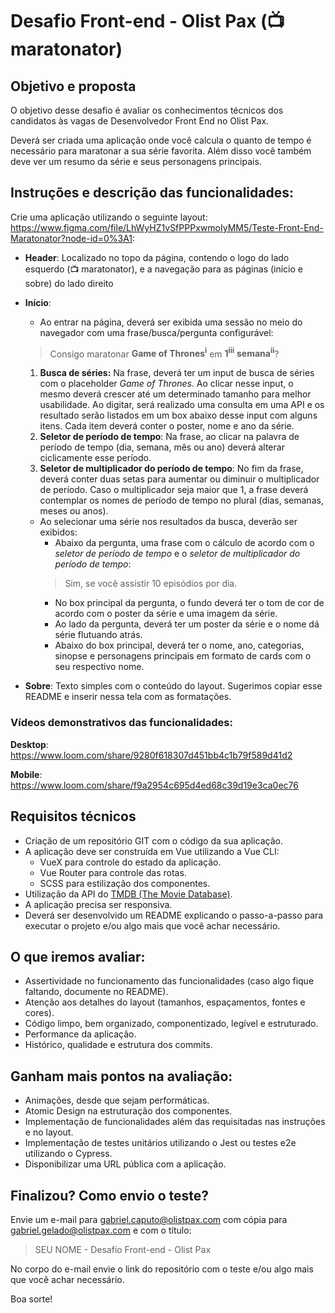 
# Desafio Front-end - Olist Pax (📺 maratonator)

## Objetivo e proposta

O objetivo desse desafio é avaliar os conhecimentos técnicos dos candidatos às vagas de Desenvolvedor Front End no Olist Pax.

Deverá ser criada uma aplicação onde você calcula o quanto de tempo é necessário para maratonar a sua série favorita. Além disso você também deve ver um resumo da série e seus personagens principais.

## Instruções e descrição das funcionalidades:

Crie uma aplicação utilizando o seguinte layout: https://www.figma.com/file/LhWyHZ1vSfPPPxwmoIyMM5/Teste-Front-End-Maratonator?node-id=0%3A1:

- **Header**:
Localizado no topo da página, contendo o logo do lado esquerdo (📺 maratonator), e a navegação para as páginas (início e sobre) do lado direito

- **Início**:
    - Ao entrar na página, deverá ser exibida uma sessão no meio do navegador com uma frase/busca/pergunta configurável:
    > Consigo maratonar **Game of Thrones<sup>i</sup>** em **1<sup>iii</sup>** **semana<sup>ii</sup>**?
    1. **Busca de séries:** Na frase, deverá ter um input de busca de séries com o placeholder *Game of Thrones*. Ao clicar nesse input, o mesmo deverá crescer até um determinado tamanho para melhor usabilidade. Ao digitar, será realizado uma consulta em uma API e os resultado serão listados em um box abaixo desse input com alguns itens. Cada item deverá conter o poster, nome e ano da série.
    2. **Seletor de período de tempo**: Na frase, ao clicar na palavra de período de tempo (dia, semana, mês ou ano) deverá alterar ciclicamente esse período.
    3. **Seletor de multiplicador do período de tempo**: No fim da frase, deverá conter duas setas para aumentar ou diminuir o multiplicador de período. Caso o multiplicador seja maior que 1, a frase deverá contemplar os nomes de período de tempo no plural (dias, semanas, meses ou anos).
	- Ao selecionar uma série nos resultados da busca, deverão ser exibidos:
		- Abaixo da pergunta, uma frase com o cálculo de acordo com o *seletor de período de tempo* e o *seletor de multiplicador do período de tempo*:
		> Sim, se você assistir 10 episódios por dia.
		- No box principal da pergunta, o fundo deverá ter o tom de cor de acordo com o poster da série e uma imagem da série.
		- Ao lado da pergunta, deverá ter um poster da série e o nome dá série flutuando atrás.
		- Abaixo do box principal, deverá ter o nome, ano, categorias, sinopse e personagens principais em formato de cards com o seu respectivo nome.
		
- **Sobre**:
Texto simples com o conteúdo do layout. Sugerimos copiar esse README e inserir nessa tela com as formatações. 

### Vídeos demonstrativos das funcionalidades:
**Desktop**: https://www.loom.com/share/9280f618307d451bb4c1b79f589d41d2

**Mobile**: https://www.loom.com/share/f9a2954c695d4ed68c39d19e3ca0ec76

## Requisitos técnicos
- Criação de um repositório GIT com o código da sua aplicação.
- A aplicação deve ser construída em Vue utilizando a Vue CLI:
    - VueX para controle do estado da aplicação.
    - Vue Router para controle das rotas.
    - SCSS para estilização dos componentes.
- Utilização da API do [TMDB (The Movie Database)](https://developers.themoviedb.org/3/getting-started/introduction).
- A aplicação precisa ser responsiva.
- Deverá ser desenvolvido um README explicando o passo-a-passo para executar o projeto e/ou algo mais que você achar necessário.

## O que iremos avaliar:
- Assertividade no funcionamento das funcionalidades (caso algo fique faltando, documente no README).
- Atenção aos detalhes do layout (tamanhos, espaçamentos, fontes e cores).
- Código limpo, bem organizado, componentizado, legível e estruturado.
- Performance da aplicação.
- Histórico, qualidade e estrutura dos commits.

## Ganham mais pontos na avaliação:
- Animações, desde que sejam performáticas.
- Atomic Design na estruturação dos componentes.
- Implementação de funcionalidades além das requisitadas nas instruções e no layout.
- Implementação de testes unitários utilizando o Jest ou testes e2e utilizando o Cypress.
- Disponibilizar uma URL pública com a aplicação.

## Finalizou? Como envio o teste?

Envie um e-mail para gabriel.caputo@olistpax.com com cópia para gabriel.gelado@olistpax.com e com o título:

> SEU NOME - Desafio Front-end - Olist Pax

No corpo do e-mail envie o link do repositório com o teste e/ou algo mais que você achar necessário.

Boa sorte!
